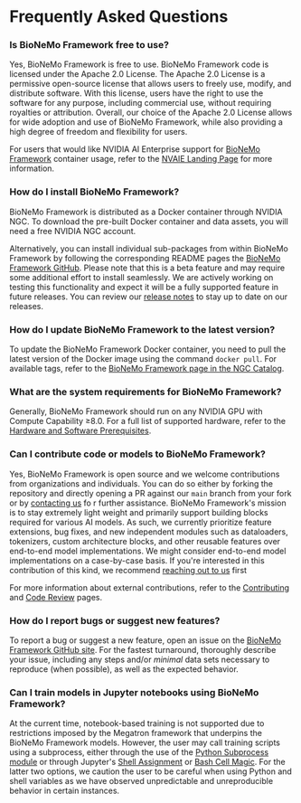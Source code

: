 # Frequently Asked Questions

### Is BioNeMo Framework free to use?

Yes, BioNeMo Framework is free to use. BioNeMo Framework code is licensed under the Apache 2.0 License. The Apache 2.0
License is a permissive open-source license that allows users to freely use, modify, and distribute software. With this
license, users have the right to use the software for any purpose, including commercial use, without requiring royalties
or attribution. Overall, our choice of the Apache 2.0 License allows for wide adoption and use of BioNeMo Framework,
while also providing a high degree of freedom and flexibility for users.

For users that would like NVIDIA AI Enterprise support for
[BioNeMo Framework](https://catalog.ngc.nvidia.com/orgs/nvidia/teams/clara/containers/bionemo-framework) container
usage, refer to the
[NVAIE Landing Page](https://www.nvidia.com/en-us/data-center/products/ai-enterprise/)
for more information.

### How do I install BioNeMo Framework?

BioNeMo Framework is distributed as a Docker container through NVIDIA NGC. To download the pre-built Docker container
and data assets, you will need a free NVIDIA NGC account.

Alternatively, you can install individual sub-packages from within BioNeMo Framework by following the corresponding
README pages the [BioNeMo Framework GitHub](https://github.com/NVIDIA/bionemo-framework). Please note that this is a
beta feature and may require some additional effort to install seamlessly. We are actively working on testing this
functionality and expect it will be a fully supported feature in future releases. You can review our
[release notes](https://docs.nvidia.com/bionemo-framework/latest/user-guide/appendix/releasenotes-fw/) to stay up to
date on our releases.

### How do I update BioNeMo Framework to the latest version?

To update the BioNeMo Framework Docker container, you need to pull the latest version of the Docker image using the
command `docker pull`. For available tags, refer to the
[BioNeMo Framework page in the NGC Catalog](https://catalog.ngc.nvidia.com/orgs/nvidia/teams/clara/containers/bionemo-framework).

### What are the system requirements for BioNeMo Framework?

Generally, BioNeMo Framework should run on any NVIDIA GPU with Compute Capability ≥8.0. For a full list of supported
hardware, refer to the [Hardware and Software Prerequisites](../getting-started/pre-reqs.md).

### Can I contribute code or models to BioNeMo Framework?

Yes, BioNeMo Framework is open source and we welcome contributions from organizations and individuals.
You can do so either by forking the repository and directly opening a PR against our `main` branch from your fork or by
[contacting us](https://www.nvidia.com/en-us/industries/healthcare/contact-sales/) fo r further assistance. BioNeMo
Framework's mission is to stay extremely light weight and primarily support building blocks required for various AI
models. As such, we currently prioritize feature extensions, bug fixes, and new independent modules such as dataloaders,
tokenizers, custom architecture blocks, and other reusable features over end-to-end model implementations. We might
consider end-to-end model implementations on a case-by-case basis. If you're interested in this contribution of this
kind, we recommend [reaching out to us](https://www.nvidia.com/en-us/industries/healthcare/contact-sales/) first

For more information about external contributions, refer to the [Contributing](../contributing/contributing.md) and
[Code Review](../contributing/code-review.md) pages.

### How do I report bugs or suggest new features?

To report a bug or suggest a new feature, open an issue on the
[BioNeMo Framework GitHub site](https://github.com/NVIDIA/bionemo-framework/issues). For the fastest turnaround,
thoroughly describe your issue, including any steps and/or _minimal_ data sets necessary to reproduce (when possible),
as well as the expected behavior.

### Can I train models in Jupyter notebooks using BioNeMo Framework?

At the current time, notebook-based training is not supported due to restrictions imposed by the Megatron framework that
underpins the BioNeMo Framework models. However, the user may call training scripts using a subprocess, either through
the use of the [Python Subprocess module](https://docs.python.org/3/library/subprocess.html) or through
Jupyter's [Shell Assignment](https://ipython.readthedocs.io/en/stable/interactive/python-ipython-diff.html#shell-assignment)
or [Bash Cell Magic](https://ipython.readthedocs.io/en/stable/interactive/magics.html#cellmagic-bash). For the latter
two options, we caution the user to be careful when using Python and shell variables as we have observed unpredictable
and unreproducible behavior in certain instances.

